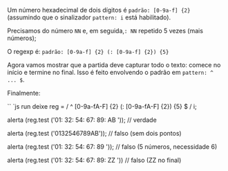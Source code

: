 Um número hexadecimal de dois dígitos é `padrão: [0-9a-f] {2}` (assumindo que o sinalizador `pattern: i` está habilitado).

Precisamos do número `NN` e, em seguida,`: NN` repetido 5 vezes (mais números);

O regexp é: `padrão: [0-9a-f] {2} (: [0-9a-f] {2}) {5}`

Agora vamos mostrar que a partida deve capturar todo o texto: comece no início e termine no final. Isso é feito envolvendo o padrão em `pattern: ^ ... $`.

Finalmente:

`` `js run
deixe reg = / ^ [0-9a-fA-F] {2} (: [0-9a-fA-F] {2}) {5} $ / i;

alerta (reg.test ('01: 32: 54: 67: 89: AB ')); // verdade

alerta (reg.test ('0132546789AB')); // falso (sem dois pontos)

alerta (reg.test ('01: 32: 54: 67: 89 ')); // falso (5 números, necessidade 6)

alerta (reg.test ('01: 32: 54: 67: 89: ZZ ')) // falso (ZZ no final)
```

